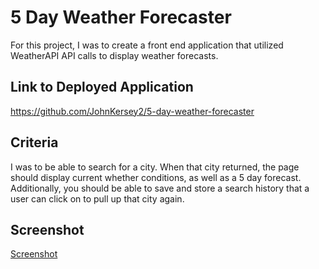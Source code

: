 # 5 Day Weather Forecaster

For this project, I was to create a front end application that utilized WeatherAPI API calls to display weather forecasts.

## Link to Deployed Application

<https://github.com/JohnKersey2/5-day-weather-forecaster>


## Criteria 

I was to be able to search for a city. When that city returned, the page should display current whether conditions, as well as a 5 day forecast. Additionally, you should be able to save and store a search history that a user can click on to pull up that city again.

## Screenshot

[Screenshot](/5DayScreenshot.png)
